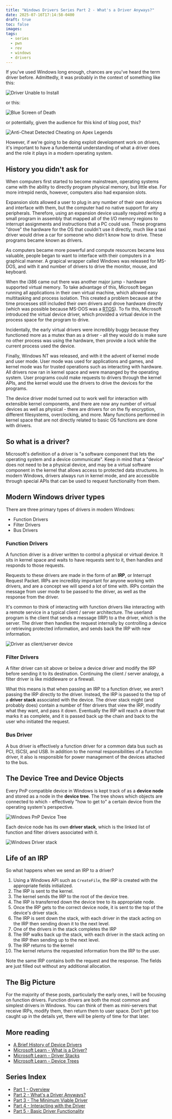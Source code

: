 ```yaml
---
title: "Windows Drivers Series Part 2 - What's a Driver Anyways?"
date: 2025-07-16T17:14:58-0400
draft: true
toc: false
images:
tags:
  - series
  - pwn
  - rev
  - windows
  - drivers
---
```

If you've used Windows long enough, chances are you've heard the term driver before.  Admittedly, it was probably in the context of something like this:

![Driver Unable to Install](./images/1_driver_error.jpg)

or this:

![Blue Screen of Death](./images/2_driver_error.webp)

or potentially, given the audience for this kind of blog post, this?

![Anti-Cheat Detected Cheating on Apex Legends](./images/3_driver_error.jpg)

However, if we're going to be doing exploit development work on drivers, it's important to have a fundemental understanding of what a driver does and the role it plays in a modern operating system.

## History you didn't ask for
When computers first started to become mainstream, operating systems came with the ability to directly program physical memory, but little else.  For more intrepid nerds, however, computers also had expansion slots.  

Expansion slots allowed a user to plug in any number of their own devices and interface with them, but the computer had no native support for any peripherals.  Therefore, using an expansion device usually required writing a small program in assembly that mapped all of the I/O memory regions to interrupt assignments and instructions that a PC could use.  These programs "drove" the hardware for the OS that couldn't use it directly, much like a taxi driver would drive a car for someone who didn't know how to drive.  These programs became known as drivers.

As computers became more powerful and compute resources became less valuable, people began to want to interface with their computers in a graphical manner.  A grapical wrapper called Windows was released for MS-DOS, and with it and number of drivers to drive the monitor, mouse, and keyboard.  

When the i386 came out there was another major jump - hardware supported virtual memory.  To take advantage of this, Microsoft began running all applications in their own virtual machine, which allowed easy multitasking and process isolation.  This created a problem because at the time processes still included their own drivers and drove hardware directly (which was possible because MS-DOS was a [RTOS](https://en.wikipedia.org/wiki/Real-time_operating_system)).  To fix this, Microsoft introduced the virtual device driver, which provided a virtual device in the process space for the program to drive.

Incidentally, the early virtual drivers were incredibly buggy because they functioned more as a mutex than as a driver - all they would do is make sure no other process was using the hardware, then provide a lock while the current process used the device.

Finally, Windows NT was released, and with it the advent of kernel mode and user mode.  User mode was used for applications and games, and kernel mode was for trusted operations such as interacting with hardware.  All drivers now ran in kernel space and were mananged by the operating system.  User programs could make requests to drivers through the kernel APIs, and the kernel would use the drivers to drive the devices for the programs.   

The device driver model turned out to work well for interaction with extensible kernel components, and there are now any number of virtual devices as well as physical - there are drivers for on the fly encryption, different filesystems, overclocking, and more.  Many functions performed in kernel space that are not directly related to basic OS functions are done with drivers.

## So what is a driver?
Microsoft's definition of a driver is "a software component that lets the operating system and a device communicate".  Keep in mind that a "device" does not need to be a physical device, and may be a virtual software component in the kernel that allows access to protected data structures. In modern Windows, drivers always run in kernel mode, and are accessible through special APIs that can be used to request functionality from them.

## Modern Windows driver types
There are three primary types of drivers in modern Windows:
- Function Drivers
- Filter Drivers
- Bus Drivers

### Function Drivers
A function driver is a driver written to control a physical or virtual device. It sits in kernel space and waits to have requests sent to it, then handles and responds to those requests.

Requests to these drivers are made in the form of an **IRP**, or Interrupt Request Packet.  IRPs are incredibly important for anyone working with drivers, and are a concept we will spend a lot of time with.  IRPs contain the message from user mode to be passed to the driver, as well as the response from the driver.

It's common to think of interacting with function drivers like interacting with a remote service in a typical client / server architecture.  The userland program is the client that sends a message (IRP) to a the driver, which is the server.  The driver then handles the request internally by controlling a device or retrieving protected information, and sends back the IRP with new information.

![Driver as client/server device](./images/4_client_server_model.gif)

### Filter Drivers
A filter driver can sit above or below a device driver and modify the IRP before sending it to its destination. Continuing the client / server analogy, a filter driver is like middleware or a firewall.

What this means is that when passing an IRP to a function driver, we aren't passing the IRP directly to the driver.  Instead, the IRP is passed to the top of a **driver stack** associated with the device.  The driver stack might (and probably does) contain a number of fiter drivers that view the IRP, modify what they want, and pass it down.  Eventually the IRP will reach a driver that marks it as complete, and it is passed back up the chain and back to the user who initiated the request.

### Bus Driver
A bus driver is effectively a function driver for a common data bus such as PCI, ISCSI, and USB.  In addition to the normal responsibilities of a function driver, it also is responsible for power management of the devices attached to the bus.

## The Device Tree and Device Objects
Every PnP compatible device in Windows is kept track of as a **device node** and stored as a node in the **device tree**.  The tree shows which objects are connected to which - effectively "how to get to" a certain device from the operating system's perspective.

![Windows PnP Device Tree](./images/5_device_tree.png)

Each device node has its own **driver stack**, which is the linked list of function and filter drivers associated with it.

![Windows Driver stack](./images/6_driver_stack.png)

## Life of an IRP
So what happens when we send an IRP to a driver?

1. Using a Windows API such as `CreateFile`, the IRP is created with the appropriate fields initialized.
2. The IRP is sent to the kernel.
3. The kernel sends the IRP to the root of the device tree.
4. The IRP is transferred down the device tree to its appropriate node.
5. Once the IRP gets to the correct device node, it is sent to the top of the device's driver stack.
6. The IRP is sent down the stack, with each driver in the stack acting on the IRP then sending down it to the next level.
7. One of the drivers in the stack completes the IRP
8. The IRP walks back up the stack, with each driver in the stack acting on the IRP then sending up to the next level.
9. The IRP returns to the kernel
10. The kernel returns the requested information from the IRP to the user.

Note the same IRP contains both the request and the response.  The fields are just filled out without any additional allocation.

## The Big Picture
For the majority of these posts, particularly the early ones, I will be focusing on function drivers.  Function drivers are both the most common and simplest drivers in Windows.  You can think of them as mini-servers that receive IRPs, modify them, then return them to user space.  Don't get too caught up in the details yet, there will be plenty of time for that later.

## More reading
- [A Brief History of Device Drivers](https://flylib.com/books/en/4.168.1.14/1/)
- [Microsoft Learn - What is a Driver?](https://learn.microsoft.com/en-us/windows-hardware/drivers/gettingstarted/what-is-a-driver-)
- [Microsoft Learn - Driver Stacks](https://learn.microsoft.com/en-us/windows-hardware/drivers/gettingstarted/driver-stacks)
- [Microsoft Learn - Device Trees](https://learn.microsoft.com/en-us/windows-hardware/drivers/kernel/device-tree)

## Series Index
- [Part 1 - Overview](https://stolenfootball.github.io/posts/series/windows_drivers/p1_overview/index.html)
- [Part 2 - What's a Driver Anyways?](https://stolenfootball.github.io/posts/series/windows_drivers/p2_whats_a_driver/index.html)
- [Part 3 - The Minimum Viable Driver](https://stolenfootball.github.io/posts/series/windows_drivers/p3_minimum_viable_driver/index.html)
- [Part 4 - Interacting with the Driver](https://stolenfootball.github.io/posts/series/windows_drivers/p4_interacting_with_driver/)
- [Part 5 - Basic Driver Functionality](https://stolenfootball.github.io/posts/series/windows_drivers/p5_basic_driver_function/)